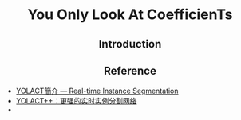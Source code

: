 <h1 align="center"> You Only Look At CoefficienTs </h1>
<h2 align="center"> Introduction </h2>











<h2 align="center"> Reference </h2>

- [YOLACT簡介 — Real-time Instance Segmentation](https://xiaosean5408.medium.com/yolact%E7%B0%A1%E4%BB%8B-real-time-instance-segmentation-293d4ea2aac7)
- [YOLACT++：更强的实时实例分割网络](https://zhuanlan.zhihu.com/p/97684893)
- []()






